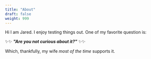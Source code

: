 ```yaml
---
title: "About"
draft: false
weight: 999
---
```


Hi I am Jared. I enjoy testing things out. One of my favorite question is:

✨✨ __*"Are you not curious about it?"*__ ✨✨

Which, thankfully, my wife *most of the time* supports it.
